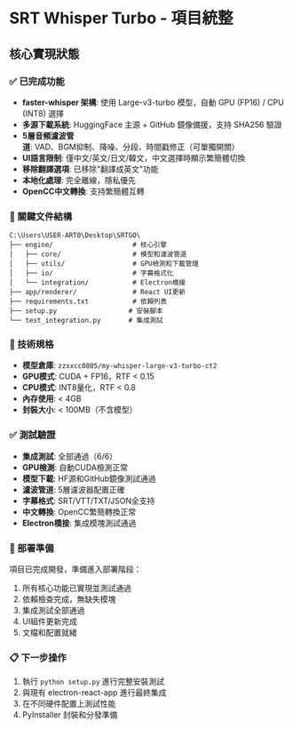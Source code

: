 # SRT Whisper Turbo - 項目統整

## 核心實現狀態

### ✅ 已完成功能
- **faster-whisper 架構**: 使用 Large-v3-turbo 模型，自動 GPU (FP16) / CPU (INT8) 選擇
- **多源下載系統**: HuggingFace 主源 + GitHub 鏡像備援，支持 SHA256 驗證
- **5層音頻濾波管道**: VAD、BGM抑制、降噪、分段、時間戳修正（可單獨開關）
- **UI語言限制**: 僅中文/英文/日文/韓文，中文選擇時顯示繁簡體切換
- **移除翻譯選項**: 已移除"翻譯成英文"功能
- **本地化處理**: 完全離線，隱私優先
- **OpenCC中文轉換**: 支持繁簡體互轉

### 📁 關鍵文件結構
```
C:\Users\USER-ART0\Desktop\SRTGO\
├── engine/                    # 核心引擎
│   ├── core/                  # 模型和濾波管道
│   ├── utils/                 # GPU檢測和下載管理
│   ├── io/                    # 字幕格式化
│   └── integration/           # Electron橋接
├── app/renderer/              # React UI更新
├── requirements.txt           # 依賴列表
├── setup.py                  # 安裝腳本
└── test_integration.py       # 集成測試
```

### 🔧 技術規格
- **模型倉庫**: `zzxxcc0805/my-whisper-large-v3-turbo-ct2`
- **GPU模式**: CUDA + FP16，RTF < 0.15
- **CPU模式**: INT8量化，RTF < 0.8
- **內存使用**: < 4GB
- **封裝大小**: < 100MB（不含模型）

### ✅ 測試驗證
- **集成測試**: 全部通過（6/6）
- **GPU檢測**: 自動CUDA檢測正常
- **模型下載**: HF源和GitHub鏡像測試通過
- **濾波管道**: 5層濾波器配置正確
- **字幕格式**: SRT/VTT/TXT/JSON全支持
- **中文轉換**: OpenCC繁簡轉換正常
- **Electron橋接**: 集成模塊測試通過

### 🚀 部署準備
項目已完成開發，準備進入部署階段：
1. 所有核心功能已實現並測試通過
2. 依賴檢查完成，無缺失模塊
3. 集成測試全部通過
4. UI組件更新完成
5. 文檔和配置就緒

### 📋 下一步操作
1. 執行 `python setup.py` 進行完整安裝測試
2. 與現有 electron-react-app 進行最終集成
3. 在不同硬件配置上測試性能
4. PyInstaller 封裝和分發準備
